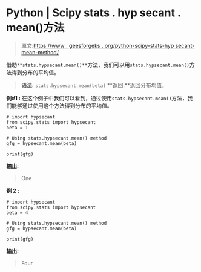 # Python | Scipy stats . hyp secant . mean()方法

> 原文:[https://www . geesforgeks . org/python-scipy-stats-hyp secant-mean-method/](https://www.geeksforgeeks.org/python-scipy-stats-hypsecant-mean-method/)

借助`**stats.hypsecant.mean()**`方法，我们可以用`stats.hypsecant.mean()`方法得到分布的平均值。

> **语法:** `stats.hypsecant.mean(beta)`
> **返回:**返回分布均值。

**例#1 :**
在这个例子中我们可以看到，通过使用`stats.hypsecant.mean()`方法，我们能够通过使用这个方法得到分布的平均值。

```
# import hypsecant
from scipy.stats import hypsecant
beta = 1

# Using stats.hypsecant.mean() method
gfg = hypsecant.mean(beta)

print(gfg)
```

**输出:**

> One

**例 2 :**

```
# import hypsecant
from scipy.stats import hypsecant
beta = 4

# Using stats.hypsecant.mean() method
gfg = hypsecant.mean(beta)

print(gfg)
```

**输出:**

> Four